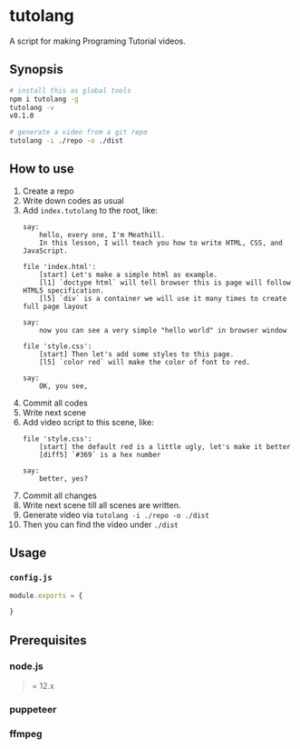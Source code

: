 # tutolang

A script for making Programing Tutorial videos.


Synopsis
--------

```bash
# install this as global tools
npm i tutolang -g
tutolang -v
v0.1.0

# generate a video from a git repo
tutolang -i ./repo -o ./dist
```


How to use
--------

1. Create a repo
2. Write down codes as usual
3. Add `index.tutolang` to the root, like:
    ```tutolang
    say:
        hello, every one, I'm Meathill.
        In this lesson, I will teach you how to write HTML, CSS, and JavaScript.

    file 'index.html':
        [start] Let's make a simple html as example.
        [l1] `doctype html` will tell browser this is page will follow HTML5 specification.
        [l5] `div` is a container we will use it many times to create full page layout

    say:
        now you can see a very simple "hello world" in browser window

    file 'style.css':
        [start] Then let's add some styles to this page.
        [l5] `color red` will make the color of font to red.

    say:
        OK, you see,
    ```
4. Commit all codes
5. Write next scene
6. Add video script to this scene, like:
    ```tutolang
    file 'style.css':
        [start] the default red is a little ugly, let's make it better
        [diff5] `#369` is a hex number

    say:
        better, yes?
    ```
7. Commit all changes
8. Write next scene till all scenes are written.
9. Generate video via `tutolang -i ./repo -o ./dist`
10. Then you can find the video under `./dist`


Usage
--------

### `config.js`

```js
module.exports = {

}
```

Prerequisites
--------

### node.js

>= 12.x

### puppeteer

### ffmpeg
